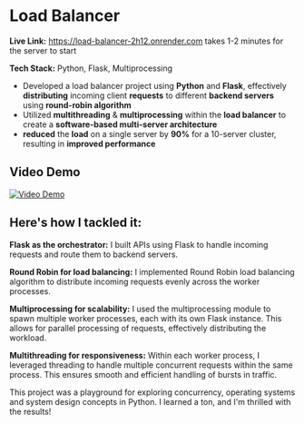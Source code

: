 # Load Balancer
**Live Link:** https://load-balancer-2h12.onrender.com takes 1-2 minutes for the server to start

**Tech Stack:** Python, Flask, Multiprocessing 
* Developed a load balancer project using **Python** and **Flask**, effectively **distributing** incoming client **requests** to
different **backend servers** using **round-robin algorithm**
* Utilized **multithreading** & **multiprocessing** within the **load balancer** to create a **software-based multi-server
architecture**
* **reduced** the **load** on a single server by **90%** for a 10-server cluster, resulting in **improved performance**

## Video Demo
[![Video Demo](https://img.youtube.com/vi/0aV6pvMUqyE/0.jpg)](https://www.youtube.com/watch?v=0aV6pvMUqyE)

## Here's how I tackled it:

**Flask as the orchestrator:** I built APIs using Flask to handle incoming requests and route them to backend servers.

**Round Robin for load balancing:** I implemented Round Robin load balancing algorithm to distribute incoming requests evenly across the worker processes.

**Multiprocessing for scalability:** I used the multiprocessing module to spawn multiple worker processes, each with its own Flask instance. This allows for parallel processing of requests, effectively distributing the workload.

**Multithreading for responsiveness:** Within each worker process, I leveraged threading to handle multiple concurrent requests within the same process. This ensures smooth and efficient handling of bursts in traffic.

This project was a playground for exploring concurrency, operating systems and system design concepts in Python. I learned a ton, and I'm thrilled with the results!
